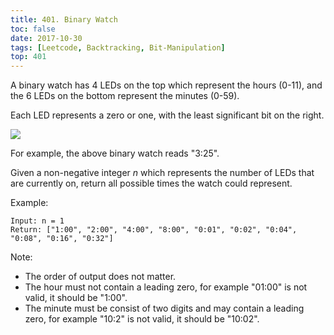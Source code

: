 ```yaml
---
title: 401. Binary Watch
toc: false
date: 2017-10-30
tags: [Leetcode, Backtracking, Bit-Manipulation]
top: 401
---
```


A binary watch has 4 LEDs on the top which represent the hours (0-11), and the 6 LEDs on the bottom represent the minutes (0-59).

Each LED represents a zero or one, with the least significant bit on the right.

![](http://or9a8nskt.bkt.clouddn.com/15275049224238.jpg)


For example, the above binary watch reads "3:25".

Given a non-negative integer $n$ which represents the number of LEDs that are currently on, return all possible times the watch could represent.

Example:

```
Input: n = 1
Return: ["1:00", "2:00", "4:00", "8:00", "0:01", "0:02", "0:04", "0:08", "0:16", "0:32"]
```

Note:

* The order of output does not matter.
* The hour must not contain a leading zero, for example "01:00" is not valid, it should be "1:00".
* The minute must be consist of two digits and may contain a leading zero, for example "10:2" is not valid, it should be "10:02".



